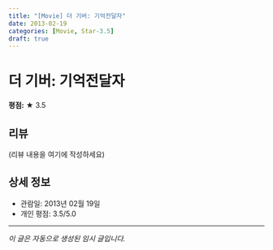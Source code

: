 ```yaml
---
title: "[Movie] 더 기버: 기억전달자"
date: 2013-02-19
categories: [Movie, Star-3.5]
draft: true
---
```


# 더 기버: 기억전달자

**평점:** ★ 3.5

## 리뷰

(리뷰 내용을 여기에 작성하세요)

## 상세 정보

- 관람일: 2013년 02월 19일
- 개인 평점: 3.5/5.0

---

*이 글은 자동으로 생성된 임시 글입니다.*
